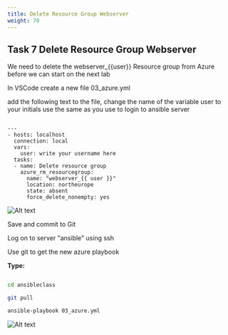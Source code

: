 ```yaml
---
title: Delete Resource Group Webserver
weight: 70
---
```


## Task 7 Delete Resource Group Webserver

We need to delete the webserver_{{user}} Resource group from Azure before we can start on the next lab

In VSCode create a new file 03_azure.yml

add the following text to the file, change the name of the variable user to your initials use the same as you use to login to ansible server

```ansible

---
- hosts: localhost
  connection: local
  vars:
    user: write your username here
  tasks:
  - name: Delete resource group
    azure_rm_resourcegroup:
      name: "webserver_{{ user }}"
      location: northeurope
      state: absent
      force_delete_nonempty: yes

```

![Alt text](images/025_delete_rg.png?raw=true "delete rg")

Save and commit to Git

Log on to server "ansible" using ssh

Use git to get the new azure playbook

**Type:**

```bash

cd ansibleclass

git pull

ansible-playbook 03_azure.yml

```

![Alt text](images/026_delete_rg_run.png?raw=true "delete rg run")
